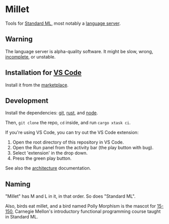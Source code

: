 # Millet

Tools for [Standard ML][sml], most notably a [language server][lang-srv].

## Warning

The language server is alpha-quality software. It might be slow, wrong, [incomplete][], or unstable.

## Installation for [VS Code][vscode]

Install it from the [marketplace][].

## Development

Install the dependencies: [git][], [rust][], and [node][].

Then, `git clone` the repo, `cd` inside, and run `cargo xtask ci`.

If you're using VS Code, you can try out the VS Code extension:

1. Open the root directory of this repository in VS Code.
2. Open the Run panel from the activity bar (the play button with bug).
3. Select 'extension' in the drop down.
4. Press the green play button.

See also the [architecture][] documentation.

## Naming

"Millet" has M and L in it, in that order. So does "Standard ML".

Also, birds eat millet, and a bird named Polly Morphism is the mascot for [15-150][cmu150], Carnegie Mellon's introductory functional programming course taught in Standard ML.

[architecture]: doc/architecture.md
[cmu150]: http://www.cs.cmu.edu/~15150/
[git]: https://git-scm.com
[incomplete]: doc/todo.md
[lang-srv]: https://microsoft.github.io/language-server-protocol/
[marketplace]: https://marketplace.visualstudio.com/items?itemName=azdavis.millet
[node]: https://nodejs.org/en/
[rust]: https://rustup.rs
[sml]: https://smlfamily.github.io
[vscode]: https://code.visualstudio.com
